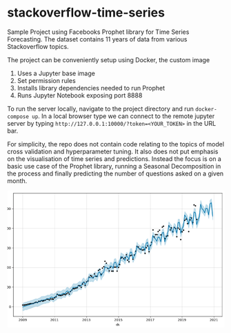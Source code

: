 # stackoverflow-time-series
Sample Project using Facebooks Prophet library for Time Series Forecasting. 
The dataset contains 11 years of data from various Stackoverflow topics.

The project can be conveniently setup using Docker, the custom image 
1. Uses a Jupyter base image
2. Set permission rules
3. Installs library dependencies needed to run Prophet
4. Runs Jupyter Notebook exposing port 8888

To run the server locally, navigate to the project directory and run `docker-compose up`.
In a local browser type we can connect to the remote jupyter server by typing `http://127.0.0.1:10000/?token=<YOUR_TOKEN>` in the URL bar.

For simplicity, the repo does not contain code relating to the topics of model cross validation and hyperparameter tuning.
It also does not put emphasis on the visualisation of time series and predictions. 
Instead the focus is on a basic use case of the Prophet library, running a Seasonal Decomposition in the process and finally predicting the number of questions asked on a given month.


![Project Screenshot](project_screenshot.png)
